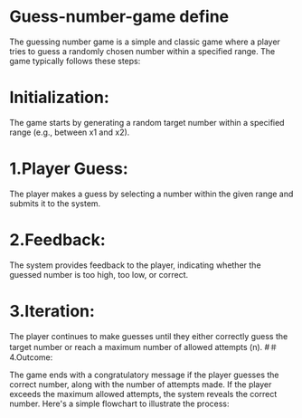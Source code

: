 # Guess-number-game define
The guessing number game is a simple and classic game where a player tries to guess a randomly chosen number within a specified range. The game typically follows these steps:

# Initialization:

The game starts by generating a random target number within a specified range (e.g., between x1 and x2).
# 1.Player Guess:

The player makes a guess by selecting a number within the given range and submits it to the system.
# 2.Feedback:

The system provides feedback to the player, indicating whether the guessed number is too high, too low, or correct.
# 3.Iteration:

The player continues to make guesses until they either correctly guess the target number or reach a maximum number of allowed attempts (n).
#＃　4.Outcome:

The game ends with a congratulatory message if the player guesses the correct number, along with the number of attempts made. If the player exceeds the maximum allowed attempts, the system reveals the correct number.
Here's a simple flowchart to illustrate the process:
